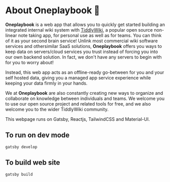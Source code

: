 # About Oneplaybook 📔

**Oneplaybook** is a web app that allows you to quickly get started building an integrated internal wiki system with [TiddlyWiki](https://tiddlywiki.com), a popular open source non-linear note taking app, for personal use as well as for teams. You can think of it as your second brain service! Unlink most commercial wiki software services and othersimilar SaaS solutions, **Oneplaybook** offers you ways to keep data on servers/cloud services you trust instead of forcing you into our own backend solution. In fact, we don't have any servers to begin with for you to worry about!

Instead, this web app acts as an offline-ready go-between for you and your self hosted data, giving you a managed app service experience while keeping your data firmly in your hands.

We at **Oneplaybook** are also constantly creating new ways to organize and collaborate on knowledge between individuals and teams. We welcome you to use our open source project and related tools for free, and we also welcome you to the wider TiddlyWiki community.

This webpage runs on Gatsby, Reactjs, TailwindCSS and Material-UI.

## To run on dev mode 

`gatsby develop`

## To build web site

`gatsby build`
